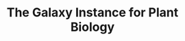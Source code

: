 ---
title: The Galaxy Instance for Plant Biology
summary: Analyze your data stored in ARCs using the Galaxy Workflow Platform.
icon: tabler:cloud-code
href: "https://plants.usegalaxy.eu/"
---